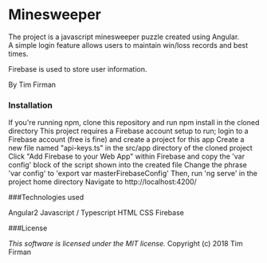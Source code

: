 # Minesweeper

The project is a javascript minesweeper puzzle created using Angular.  
A simple login feature allows users to maintain win/loss records and best times.

Firebase is used to store user information.

By Tim Firman

### Installation

If you're running npm, clone this repository and run npm install in the cloned directory
This project requires a Firebase account setup to run; login to a Firebase account (free is fine) and create a project for this app
Create a new file named "api-keys.ts" in the src/app directory of the cloned project
Click "Add Firebase to your Web App" within Firebase and copy the 'var config' block of the script shown into the created file
Change the phrase 'var config' to 'export var masterFirebaseConfig'
Then, run 'ng serve' in the project home directory
Navigate to http://localhost:4200/

###Technologies used

Angular2
Javascript / Typescript
HTML
CSS
Firebase

###License

*This software is licensed under the MIT license.*
Copyright (c) 2018 Tim Firman
